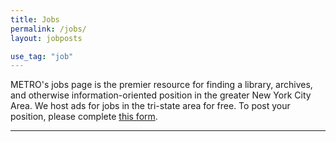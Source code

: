 ```yaml
---
title: Jobs
permalink: /jobs/
layout: jobposts

use_tag: "job"
---
```


METRO's jobs page is the premier resource for finding a library, archives, and otherwise information-oriented position in the greater New York City Area. We host ads for jobs in the tri-state area for free. To post your position, please complete <a href="https://docs.google.com/a/metro.org/forms/d/1OzBVszotw5VCorlY5yvq5YiaLUAVw4_5elWw2tJlkek/viewform" target="_blank">this form</a>.

<hr />
